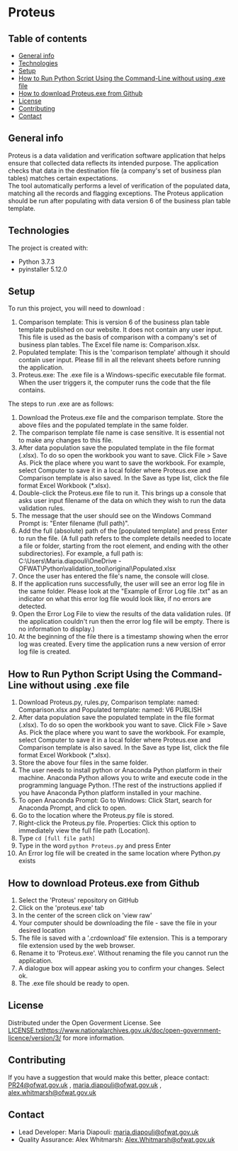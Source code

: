 # Proteus

## Table of contents
* [General info](#general-info)
* [Technologies](#technologies)
* [Setup](#Setup)
* [How to Run Python Script Using the Command-Line without using .exe file](#How-to-Run-Python-Script-Using-the-Command-Line-without-using-.exe-file)
* [How to download Proteus.exe from Github](#How-to-download-Proteus.exe-from-Github)
* [License](#License)
* [Contributing](#Contributing)
* [Contact](#Contact) 

## General info
Proteus is a data validation and verification software application that helps ensure that collected data reflects its intended purpose. The application checks that data in the destination file (a company's set of business plan tables) matches certain expectations.  
The tool automatically performs a level of verification of the populated data, matching all the records and flagging exceptions. 
The Proteus application should be run after populating with data version 6 of the business plan table template. 
	
## Technologies
The project is created with:
* Python 3.7.3
* pyinstaller 5.12.0
	
## Setup
To run this project, you will need to download :  
1. Comparison template: This is version 6 of the business plan table template published on our website. It does not contain any user input. This file is used as the basis of comparison with a company's set of business plan tables. The Excel file name is: Comparison.xlsx. 
2. Populated template: This is the 'comparison template' although it should contain user input. Please fill in all the relevant sheets before running the application. 
3. Proteus.exe: The .exe file is a Windows-specific executable file format. When the user triggers it, the computer runs the code that the file contains.

The steps to run .exe are as follows:  

1. Download the Proteus.exe file and the comparison template. Store the above files and the populated template in the same folder.  
2. The comparison template file name is case sensitive. It is essential not to make any changes to this file.   
3. After data population save the populated template in the file format (.xlsx). To do so open the workbook you want to save. Click File > Save As. Pick the place where you want to save the workbook. For example, select Computer to save it in a local folder where Proteus.exe and Comparison template is also saved. In the Save as type list, click the file format Excel Workbook (*.xlsx).  
4. Double-click the Proteus.exe file to run it. This brings up a console that asks user input filename of the data on which they wish to run the data validation rules. 
5. The message that the user should see on the Windows Command Prompt is: "Enter filename (full path)".  
6. Add the full (absolute) path of the [populated template] and press Enter to run the file. (A full path refers to the complete details needed to locate a file or folder, starting from the root element, and ending with the other subdirectories). For example, a full path is: C:\Users\Maria.diapouli\OneDrive -OFWAT\Python\validation_tool\original\Populated.xlsx 
7. Once the user has entered the file's name, the console will close. 
8. If the application runs successfully, the user will see an error log file in the same folder. Please look at the "Example of Error Log file .txt" as an indicator on what this error log file would look like, if no errors are detected.  
9. Open the Error Log File to view the results of the data validation rules. (If the application couldn't run then the error log file will be empty. There is no information to display.) 
10. At the beginning of the file there is a timestamp showing when the error log was created. Every time the application runs a new version of error log file is created.

## How to Run Python Script Using the Command-Line without using .exe file

1. Download Proteus.py, rules.py, Comparison template: named: Comparison.xlsx and Populated template: named: V6 PUBLISH
2. After data population save the populated template in the file format (.xlsx). To do so open the workbook you want to save. Click File > Save As. Pick the place where you want to save the workbook. For example, select Computer to save it in a local folder where Proteus.exe and Comparison template is also saved. In the Save as type list, click the file format Excel Workbook (*.xlsx).  
3. Store the above four files in the same folder. 
4. The user needs to install python or Anaconda Python platform in their machine. Anaconda Python allows you to write and execute code in the programming language Python. !The rest of the instructions applied if you have Anaconda Python platform installed in your machine.
5. To open Anaconda Prompt: Go to Windows: Click Start, search for Anaconda Prompt, and click to open.
6. Go to the location where the Proteus.py file is stored.
7. Right-click the Proteus.py file. Properties: Click this option to immediately view the full file path (Location).
8. Type ```cd [full file path]```
9. Type in the word ```python Proteus.py``` and press Enter
10. An Error log file will be created in the same location where Python.py exists

## How to download Proteus.exe from Github

1. Select the 'Proteus' repository on GitHub
2. Click on the 'proteus.exe' tab 
3. In the center of the screen click on 'view raw'
4. Your computer should be downloading the file - save the file in your desired location
5. The file is saved with a '.crdownload' file extension.  This is a temporary file extension used by the web browser.
6. Rename it to 'Proteus.exe'. Without renaming the file you cannot run the application.
7. A dialogue box will appear asking you to confirm your changes. Select ok.
8. The .exe file should be ready to open.
   
## License
Distributed under the Open Goverment License. See [LICENSE.txt](https://www.nationalarchives.gov.uk/doc/open-government-licence/version/3/)https://www.nationalarchives.gov.uk/doc/open-government-licence/version/3/ for more information.

## Contributing
If you have a suggestion that would make this better, pleace contact:
PR24@ofwat.gov.uk ,
maria.diapouli@ofwat.gov.uk ,  
alex.whitmarsh@ofwat.gov.uk

## Contact
* Lead Developer: Maria Diapouli: maria.diapouli@ofwat.gov.uk
* Quality Assurance: Alex Whitmarsh: Alex.Whitmarsh@ofwat.gov.uk
